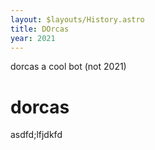 ```yaml
---
layout: $layouts/History.astro
title: DOrcas
year: 2021
---
```


dorcas a cool bot
(not 2021)

# dorcas

asdfd;lfjdkfd
